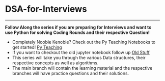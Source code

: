 # DSA-for-Interviews
---
**Follow Along the series if you are preparing for Interviews and want to use Python for solving Coding Rounds and their respective Question!**
- Completely Noobie Kenobie? Check out the Py Teaching Notebooks to get started! [Py Teaching](https://github.com/Spidey24/Py-teaching)
- If you want to checkout the old jupyter notebook follow up [Old Stuff](https://github.com/Spidey24/DSA-using-Python)
- This series will take you through the various Data structures, their respective concepts as well as algorithms.
- The main branch will contain the learning material and the respective branches will have practice questions and their solutions.
